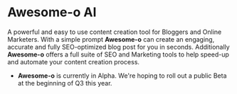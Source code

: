 # Awesome-o AI

A powerful and easy to use content creation tool for Bloggers and Online Marketers. With a simple prompt **Awesome-o** can create an engaging, accurate and fully SEO-optimized blog post for you in seconds. Additionally **Awesome-o** offers a full suite of SEO and Marketing tools to help speed-up and automate your content creation process.

- **Awesome-o** is currently in Alpha. We're hoping to roll out a public Beta at the beginning of Q3 this year.
